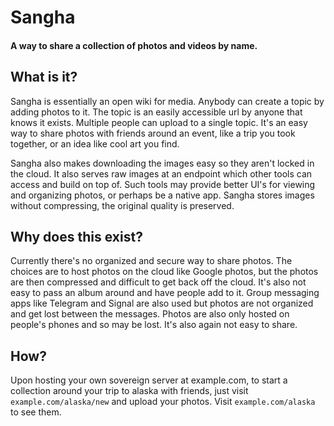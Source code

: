 # Sangha

#### A way to share a collection of photos and videos by name.

## What is it?
Sangha is essentially an open wiki for media. Anybody can create a topic by adding photos to it. The topic is an easily accessible url by anyone that knows it exists. Multiple people can upload to a single topic. It's an easy way to share photos with friends around an event, like a trip you took together, or an idea like cool art you find.

Sangha also makes downloading the images easy so they aren't locked in the cloud. It also serves raw images at an endpoint which other tools can access and build on top of. Such tools may provide better UI's for viewing and organizing photos, or perhaps be a native app. Sangha stores images without compressing, the original quality is preserved.

## Why does this exist?
Currently there's no organized and secure way to share photos. The choices are to host photos on the cloud like Google photos, but the photos are then compressed and difficult to get back off the cloud. It's also not easy to pass an album around and have people add to it. Group messaging apps like Telegram and Signal are also used but photos are not organized and get lost between the messages. Photos are also only hosted on people's phones and so may be lost. It's also again not easy to share.

## How?
Upon hosting your own sovereign server at example.com, to start a collection around your trip to alaska with friends, just visit `example.com/alaska/new` and upload your photos. Visit `example.com/alaska` to see them.
